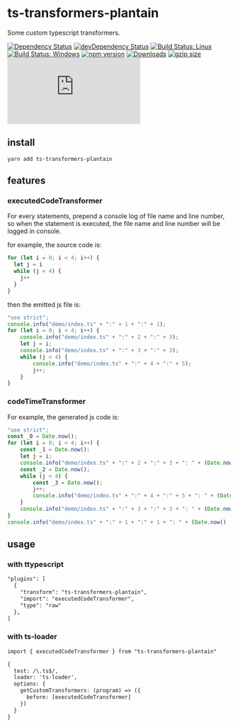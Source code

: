 # ts-transformers-plantain

Some custom typescript transformers.

[![Dependency Status](https://david-dm.org/plantain-00/ts-transformers-plantain.svg)](https://david-dm.org/plantain-00/ts-transformers-plantain)
[![devDependency Status](https://david-dm.org/plantain-00/ts-transformers-plantain/dev-status.svg)](https://david-dm.org/plantain-00/ts-transformers-plantain#info=devDependencies)
[![Build Status: Linux](https://travis-ci.org/plantain-00/ts-transformers-plantain.svg?branch=master)](https://travis-ci.org/plantain-00/ts-transformers-plantain)
[![Build Status: Windows](https://ci.appveyor.com/api/projects/status/github/plantain-00/ts-transformers-plantain?branch=master&svg=true)](https://ci.appveyor.com/project/plantain-00/ts-transformers-plantain/branch/master)
[![npm version](https://badge.fury.io/js/ts-transformers-plantain.svg)](https://badge.fury.io/js/ts-transformers-plantain)
[![Downloads](https://img.shields.io/npm/dm/ts-transformers-plantain.svg)](https://www.npmjs.com/package/ts-transformers-plantain)
[![gzip size](https://img.badgesize.io/https://unpkg.com/ts-transformers-plantain?compression=gzip)](https://unpkg.com/ts-transformers-plantain)
[![type-coverage](https://img.shields.io/badge/dynamic/json.svg?label=type-coverage&prefix=%E2%89%A5&suffix=%&query=$.typeCoverage.atLeast&uri=https%3A%2F%2Fraw.githubusercontent.com%2Fplantain-00%2Fts-transformers-plantain%2Fmaster%2Fpackage.json)](https://github.com/plantain-00/ts-transformers-plantain)

## install

`yarn add ts-transformers-plantain`

## features

### executedCodeTransformer

For every statements, prepend a console log of file name and line number, so when the statement is executed, the file name and line number will be logged in console.

for example, the source code is:

```ts
for (let i = 0; i < 4; i++) {
  let j = i
  while (j < 4) {
    j++
  }
}
```

then the emitted js file is:

```js
"use strict";
console.info("demo/index.ts" + ":" + 1 + ":" + 1);
for (let i = 0; i < 4; i++) {
    console.info("demo/index.ts" + ":" + 2 + ":" + 3);
    let j = i;
    console.info("demo/index.ts" + ":" + 3 + ":" + 3);
    while (j < 4) {
        console.info("demo/index.ts" + ":" + 4 + ":" + 5);
        j++;
    }
}
```

### codeTimeTransformer

For example, the generated js code is:

```js
"use strict";
const _0 = Date.now();
for (let i = 0; i < 4; i++) {
    const _1 = Date.now();
    let j = i;
    console.info("demo/index.ts" + ":" + 2 + ":" + 3 + ": " + (Date.now() - _1));
    const _2 = Date.now();
    while (j < 4) {
        const _3 = Date.now();
        j++;
        console.info("demo/index.ts" + ":" + 4 + ":" + 5 + ": " + (Date.now() - _3));
    }
    console.info("demo/index.ts" + ":" + 3 + ":" + 3 + ": " + (Date.now() - _2));
}
console.info("demo/index.ts" + ":" + 1 + ":" + 1 + ": " + (Date.now() - _0));
```

## usage

### with ttypescript

```txt
"plugins": [
  {
    "transform": "ts-transformers-plantain",
    "import": "executedCodeTransformer",
    "type": "raw"
  },
]
```

### with ts-loader

```txt
import { executedCodeTransformer } from "ts-transformers-plantain"

{
  test: /\.ts$/,
  loader: 'ts-loader',
  options: {
    getCustomTransformers: (program) => ({
      before: [executedCodeTransformer]
    })
  }
}
```
